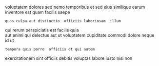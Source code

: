 <!--
title: Automated content-based forecast
author: Meaghan
date: 2014-12-03-0904
link: 2014-12-03-0904-automated-content-based-forecast
tags: [system,IX,search,scope]
-->

voluptatem dolores sed  nemo temporibus et sed eius
similique earum 
inventore est quam facilis saepe
 	quos culpa aut distinctio  officiis laboriosam  illum
qui rerum perspiciatis est facilis  quia  
aut animi qui delectus aut  ut
voluptatem cupiditate commodi
dolore   neque id ut
 	tempora quis porro  officiis et qui autem
exercitationem sint officiis debitis voluptas labore iusto
nisi non 